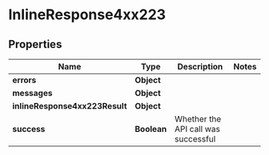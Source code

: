 # InlineResponse4xx223

## Properties
Name | Type | Description | Notes
------------ | ------------- | ------------- | -------------
**errors** | **Object** |  | 
**messages** | **Object** |  | 
**inlineResponse4xx223Result** | **Object** |  | 
**success** | **Boolean** | Whether the API call was successful | 
